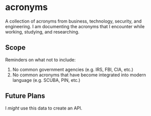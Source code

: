 # acronyms
 
 A collection of acronyms from business, technology, security, and engineering.
 I am documenting the acronyms that I encounter while working, studying, and researching.

 ## Scope

 Reminders on what not to include:
 1. No common government agencies (e.g. IRS, FBI, CIA, etc.)
 1. No common acronyms that have become integrated into modern language (e.g. SCUBA, PIN, etc.) 
 
 ## Future Plans

 I _might_ use this data to create an API.
 
